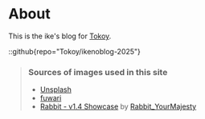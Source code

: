 # About
This is the ike's blog for [Tokoy](https://github.com/Tokoy/ikenoblog-2025).

::github{repo="Tokoy/ikenoblog-2025"}

> ### Sources of images used in this site
> - [Unsplash](https://unsplash.com/)
> - [fuwari](https://fuwari.vercel.app/)
> - [Rabbit - v1.4 Showcase](https://civitai.com/posts/586908) by [Rabbit_YourMajesty](https://civitai.com/user/Rabbit_YourMajesty)